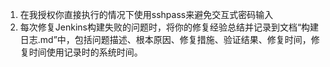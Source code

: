 1. 在我授权你直接执行的情况下使用sshpass来避免交互式密码输入
2. 每次修复Jenkins构建失败的问题时，将你的修复经验总结并记录到文档“构建日志.md”中，包括问题描述、根本原因、修复措施、验证结果、修复时间，修复时间使用记录时的系统时间。
